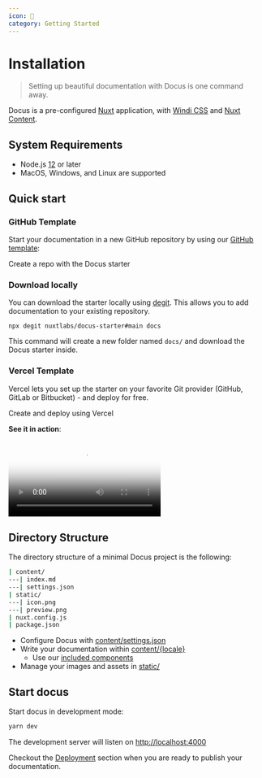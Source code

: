 ```yaml
---
icon: 🍆
category: Getting Started
---
```


# Installation

> Setting up beautiful documentation with Docus is one command away.

Docus is a pre-configured [Nuxt](https://nuxtjs.org) application, with [Windi CSS](https://windicss.org) and [Nuxt Content](https://content.nuxtjs.org).

## System Requirements

- Node.js [12](https://nodejs.org/en/) or later
- MacOS, Windows, and Linux are supported

## Quick start

### GitHub Template

Start your documentation in a new GitHub repository by using our [GitHub template](https://github.com/nuxtlabs/docus-starter):

<d-button-link size="medium" blank href="https://github.com/nuxtlabs/docus-starter/generate">Create a repo with the Docus starter</d-button-link>

### Download locally

You can download the starter locally using [degit](https://github.com/Rich-Harris/degit). This allows you to add documentation to your existing repository.

```
npx degit nuxtlabs/docus-starter#main docs
```

This command will create a new folder named `docs/` and download the Docus starter inside.

### Vercel Template

Vercel lets you set up the starter on your favorite Git provider (GitHub, GitLab or Bitbucket) - and deploy for free.

<d-button-link blank href="https://vercel.com/new/git/external?repository-url=https%3A%2F%2Fgithub.com%2Fnuxtlabs%2Fdocus-starter">Create and deploy using Vercel</d-button-link>

**See it in action**:

<video poster="https://res.cloudinary.com/nuxt/video/upload/v1612886404/docus/docus-vercel_wwaryz.jpg" loop playsinline controls class="md:w-2/3">
  <source src="https://res.cloudinary.com/nuxt/video/upload/q_auto/v1612886404/docus/docus-vercel_wwaryz.webm" type="video/webm" />
  <source src="https://res.cloudinary.com/nuxt/video/upload/q_auto/v1612886404/docus/docus-vercel_wwaryz.mp4" type="video/mp4" />
  <source src="https://res.cloudinary.com/nuxt/video/upload/q_auto/v1612886404/docus/docus-vercel_wwaryz.ogv" type="video/ogg" />
</video>

## Directory Structure

The directory structure of a minimal Docus project is the following:

```bash
| content/
---| index.md
---| settings.json
| static/
---| icon.png
---| preview.png
| nuxt.config.js
| package.json
```

- Configure Docus with [content/settings.json](/get-started/configuration)
- Write your documentation within [content/{locale}](/usage/content)
  - Use our [included components](/usage/components)
- Manage your images and assets in [static/](/usage/assets)

## Start docus

Start docus in development mode:

```bash
yarn dev
```

The development server will listen on [http://localhost:4000](http://localhost:4000)

Checkout the [Deployment](/more/deployment) section when you are ready to publish your documentation.
